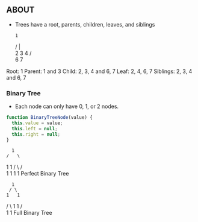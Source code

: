 ## ABOUT

- Trees have a root, parents, children, leaves, and siblings

      1
    / | \
   2  3  4
     / \
    6   7

Root: 1
Parent: 1 and 3
Child: 2, 3, 4 and 6, 7
Leaf: 2, 4, 6, 7 <!-- Ends of any branches -->
Siblings: 2, 3, 4 and 6, 7


### Binary Tree

- Each node can only have 0, 1, or 2 nodes.

```js
function BinaryTreeNode(value) {
  this.value = value;
  this.left = null;
  this.right = null;
}
```

      1
    /   \
   1     1
  / \   / \
 1   1 1   1 
Perfect Binary Tree 

      1
     / \
    1   1
   / \ 
  1   1
     / \
    1   1
Full Binary Tree